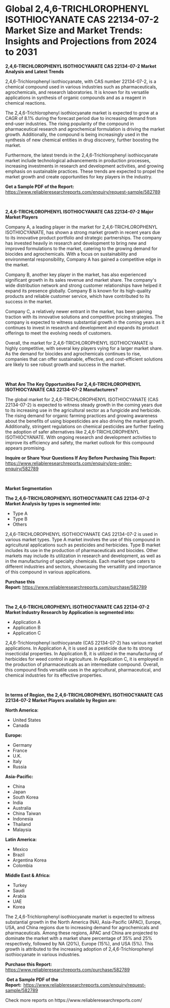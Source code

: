 <p><h1>Global 2,4,6-TRICHLOROPHENYL ISOTHIOCYANATE CAS 22134-07-2 Market Size and Market Trends: Insights and Projections from 2024 to 2031</h1></p><p><strong>2,4,6-TRICHLOROPHENYL ISOTHIOCYANATE CAS 22134-07-2 Market Analysis and Latest Trends</strong></p>
<p><p>2,4,6-Trichlorophenyl isothiocyanate, with CAS number 22134-07-2, is a chemical compound used in various industries such as pharmaceuticals, agrochemicals, and research laboratories. It is known for its versatile applications in synthesis of organic compounds and as a reagent in chemical reactions.</p><p>The 2,4,6-Trichlorophenyl isothiocyanate market is expected to grow at a CAGR of 8.1% during the forecast period due to increasing demand from end-user industries. The rising popularity of the compound in pharmaceutical research and agrochemical formulation is driving the market growth. Additionally, the compound is being increasingly used in the synthesis of new chemical entities in drug discovery, further boosting the market.</p><p>Furthermore, the latest trends in the 2,4,6-Trichlorophenyl isothiocyanate market include technological advancements in production processes, increasing investments in research and development activities, and growing emphasis on sustainable practices. These trends are expected to propel the market growth and create opportunities for key players in the industry.</p></p>
<p><strong>Get a Sample PDF of the Report:&nbsp;</strong> <a href="https://www.reliableresearchreports.com/enquiry/request-sample/582789">https://www.reliableresearchreports.com/enquiry/request-sample/582789</a></p>
<p>&nbsp;</p>
<p><strong>2,4,6-TRICHLOROPHENYL ISOTHIOCYANATE CAS 22134-07-2 Major Market Players</strong></p>
<p><p>Company A, a leading player in the market for 2,4,6-TRICHLOROPHENYL ISOTHIOCYANATE, has shown a strong market growth in recent years due to its innovative product portfolio and strategic partnerships. The company has invested heavily in research and development to bring new and improved formulations to the market, catering to the growing demand for biocides and agrochemicals. With a focus on sustainability and environmental responsibility, Company A has gained a competitive edge in the market.</p><p>Company B, another key player in the market, has also experienced significant growth in its sales revenue and market share. The company's wide distribution network and strong customer relationships have helped it expand its presence globally. Company B is known for its high-quality products and reliable customer service, which have contributed to its success in the market.</p><p>Company C, a relatively newer entrant in the market, has been gaining traction with its innovative solutions and competitive pricing strategies. The company is expected to witness substantial growth in the coming years as it continues to invest in research and development and expands its product offerings to meet the evolving needs of customers.</p><p>Overall, the market for 2,4,6-TRICHLOROPHENYL ISOTHIOCYANATE is highly competitive, with several key players vying for a larger market share. As the demand for biocides and agrochemicals continues to rise, companies that can offer sustainable, effective, and cost-efficient solutions are likely to see robust growth and success in the market.</p></p>
<p>&nbsp;</p>
<p><strong>What Are The Key Opportunities For 2,4,6-TRICHLOROPHENYL ISOTHIOCYANATE CAS 22134-07-2 Manufacturers?</strong></p>
<p><p>The global market for 2,4,6-TRICHLOROPHENYL ISOTHIOCYANATE (CAS 22134-07-2) is expected to witness steady growth in the coming years due to its increasing use in the agricultural sector as a fungicide and herbicide. The rising demand for organic farming practices and growing awareness about the benefits of using biopesticides are also driving the market growth. Additionally, stringent regulations on chemical pesticides are further fueling the adoption of safer alternatives like 2,4,6-TRICHLOROPHENYL ISOTHIOCYANATE. With ongoing research and development activities to improve its efficiency and safety, the market outlook for this compound appears promising.</p></p>
<p><strong>Inquire or Share Your Questions If Any Before Purchasing This Report:</strong> <a href="https://www.reliableresearchreports.com/enquiry/pre-order-enquiry/582789">https://www.reliableresearchreports.com/enquiry/pre-order-enquiry/582789</a></p>
<p>&nbsp;</p>
<p><strong>Market Segmentation</strong></p>
<p><strong>The 2,4,6-TRICHLOROPHENYL ISOTHIOCYANATE CAS 22134-07-2 Market Analysis by types is segmented into:</strong></p>
<p><ul><li>Type A</li><li>Type B</li><li>Others</li></ul></p>
<p><p>2,4,6-TRICHLOROPHENYL ISOTHIOCYANATE CAS 22134-07-2 is used in various market types. Type A market involves the use of this compound in agricultural applications such as pesticides and herbicides. Type B market includes its use in the production of pharmaceuticals and biocides. Other markets may include its utilization in research and development, as well as in the manufacturing of specialty chemicals. Each market type caters to different industries and sectors, showcasing the versatility and importance of this compound in various applications.</p></p>
<p><strong>Purchase this Report:&nbsp;</strong><a href="https://www.reliableresearchreports.com/purchase/582789">https://www.reliableresearchreports.com/purchase/582789</a></p>
<p>&nbsp;</p>
<p><strong>The 2,4,6-TRICHLOROPHENYL ISOTHIOCYANATE CAS 22134-07-2 Market Industry Research by Application is segmented into:</strong></p>
<p><ul><li>Application A</li><li>Application B</li><li>Application C</li></ul></p>
<p><p>2,4,6-Trichlorophenyl isothiocyanate (CAS 22134-07-2) has various market applications. In Application A, it is used as a pesticide due to its strong insecticidal properties. In Application B, it is utilized in the manufacturing of herbicides for weed control in agriculture. In Application C, it is employed in the production of pharmaceuticals as an intermediate compound. Overall, this compound finds versatile uses in the agricultural, pharmaceutical, and chemical industries for its effective properties.</p></p>
<p>&nbsp;</p>
<p><strong>In terms of Region, the 2,4,6-TRICHLOROPHENYL ISOTHIOCYANATE CAS 22134-07-2 Market Players available by Region are:</strong></p>
<p>
    <p> <strong> North America: </strong>
        <ul>
            <li>United States</li>
            <li>Canada</li>
        </ul>
        </p> 
    <p> <strong> Europe: </strong>
        <ul>
            <li>Germany</li>
            <li>France</li>
            <li>U.K.</li>
            <li>Italy</li>
            <li>Russia</li>
        </ul>
        </p> 
    <p> <strong> Asia-Pacific: </strong>
        <ul>
            <li>China</li>
            <li>Japan</li>
            <li>South Korea</li>
            <li>India</li>
            <li>Australia</li>
            <li>China Taiwan</li>
            <li>Indonesia</li>
            <li>Thailand</li>
            <li>Malaysia</li>
        </ul>
        </p> 
    <p> <strong> Latin America: </strong>
        <ul>
            <li>Mexico</li>
            <li>Brazil</li>
            <li>Argentina Korea</li>
            <li>Colombia</li>
        </ul>
        </p> 
    <p> <strong> Middle East & Africa: </strong>
        <ul>
            <li>Turkey</li>
            <li>Saudi</li>
            <li>Arabia</li>
            <li>UAE</li>
            <li>Korea</li>
        </ul>
    </p>
    </p>
<p><p>The 2,4,6-Trichlorophenyl isothiocyanate market is expected to witness substantial growth in the North America (NA), Asia-Pacific (APAC), Europe, USA, and China regions due to increasing demand for agrochemicals and pharmaceuticals. Among these regions, APAC and China are projected to dominate the market with a market share percentage of 35% and 25% respectively, followed by NA (20%), Europe (15%), and USA (5%). This growth is attributed to the increasing adoption of 2,4,6-Trichlorophenyl isothiocyanate in various industries.</p></p>
<p><strong>Purchase this Report: </strong><a href="https://www.reliableresearchreports.com/purchase/582789">https://www.reliableresearchreports.com/purchase/582789</a></p>
<p>&nbsp;<strong>Get a Sample PDF of the Report:&nbsp;&nbsp;</strong><a href="https://www.reliableresearchreports.com/enquiry/request-sample/582789">https://www.reliableresearchreports.com/enquiry/request-sample/582789</a></p>
<p><strong></strong></p>
<p>Check more reports on https://www.reliableresearchreports.com/</p>